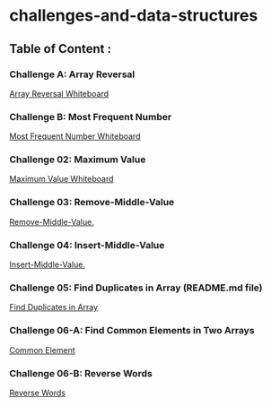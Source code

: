 # challenges-and-data-structures

## Table of Content :

### Challenge A: Array Reversal
[Array Reversal Whiteboard](https://github.com/Nory9/challenges-and-data-structures/blob/whiteboard-challenges/challenges-and-data-structures/whiteboard-challenges/challengeA/Screenshot%20(14).png?raw=true)

### Challenge B: Most Frequent Number
[Most Frequent Number Whiteboard](https://github.com/Nory9/challenges-and-data-structures/blob/whiteboard-challenges/challenges-and-data-structures/whiteboard-challenges/challengeB/Screenshot%20(13).png?raw=true)

### Challenge 02: Maximum Value
[Maximum Value Whiteboard](https://github.com/Nory9/challenges-and-data-structures/blob/Maximum-Value/challenges-and-data-structures/Maximum-Value/Screenshot%20(15).png?raw=true)


### Challenge 03: Remove-Middle-Value
[Remove-Middle-Value.](https://github.com/Nory9/challenges-and-data-structures/blob/Remove-Middle-Value/challenges-and-data-structures/Remove-Middle-Value/Screenshot%20(21).png?raw=true)


### Challenge 04: Insert-Middle-Value
[Insert-Middle-Value.](https://github.com/Nory9/challenges-and-data-structures/blob/Insert-Middle-Value/challenges-and-data-structures/MiddleValue/Screenshot%20(30).png)

### Challenge 05: Find Duplicates in Array (README.md file)
[Find Duplicates in Array](https://github.com/Nory9/challenges-and-data-structures/blob/Find-Duplicates/challenges-and-data-structures/Find-Duplicates/README.md)


###  Challenge 06-A: Find Common Elements in Two Arrays
[Common Element](https://github.com/Nory9/challenges-and-data-structures/tree/Common-Elements/challenges-and-data-structures/Challenges/Common-Elements)


###  Challenge 06-B: Reverse Words
[Reverse Words](https://github.com/Nory9/challenges-and-data-structures/tree/master/challenges-and-data-structures/Challenges/Reverse-Words)